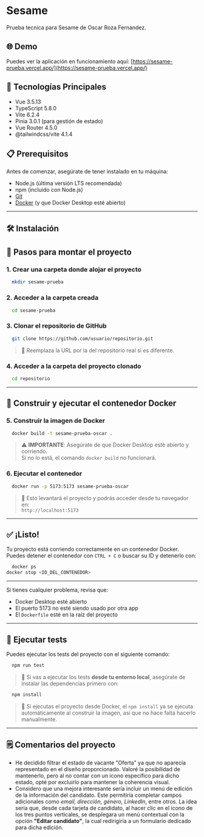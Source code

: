 # Sesame

Prueba tecnica para Sesame de Oscar Roza Fernandez.

## 🌐 Demo

Puedes ver la aplicación en funcionamiento aquí: [https://sesame-prueba.vercel.app/](https://sesame-prueba.vercel.app/)

## 🚀 Tecnologías Principales

- Vue 3.5.13
- TypeScript 5.8.0
- Vite 6.2.4
- Pinia 3.0.1 (para gestión de estado)
- Vue Router 4.5.0
- @tailwindcss/vite 4.1.4

## 📋 Prerequisitos

Antes de comenzar, asegúrate de tener instalado en tu máquina:

- Node.js (última versión LTS recomendada)
- npm (incluido con Node.js)
- [Git](https://git-scm.com/)
- [Docker](https://www.docker.com/) (y que Docker Desktop esté abierto)

---

## 🛠️ Instalación

## 🚀 Pasos para montar el proyecto

### 1. Crear una carpeta donde alojar el proyecto

```bash
  mkdir sesame-prueba
```

### 2. Acceder a la carpeta creada

```bash
  cd sesame-prueba
```

### 3. Clonar el repositorio de GitHub

```bash
  git clone https://github.com/usuario/repositorio.git
```

> 🔁 Reemplaza la URL por la del repositorio real si es diferente.

### 4. Acceder a la carpeta del proyecto clonado

```bash
  cd repositorio
```

---

## 🐳 Construir y ejecutar el contenedor Docker

### 5. Construir la imagen de Docker

```bash
  docker build -t sesame-prueba-oscar .
```

> ⚠️ **IMPORTANTE**: Asegúrate de que Docker Desktop esté abierto y corriendo.  
> Si no lo está, el comando `docker build` no funcionará.

### 6. Ejecutar el contenedor

```bash
  docker run -p 5173:5173 sesame-prueba-oscar
```

> 🎯 Esto levantará el proyecto y podrás acceder desde tu navegador en:  
> `http://localhost:5173`

---

## ✅ ¡Listo!

Tu proyecto está corriendo correctamente en un contenedor Docker.  
Puedes detener el contenedor con `CTRL + C` o buscar su ID y detenerlo con:

```bash
  docker ps
docker stop <ID_DEL_CONTENEDOR>
```

---

Si tienes cualquier problema, revisa que:

- Docker Desktop esté abierto
- El puerto 5173 no esté siendo usado por otra app
- El `Dockerfile` esté en la raíz del proyecto

---

## 🧪 Ejecutar tests

Puedes ejecutar los tests del proyecto con el siguiente comando:

```bash
  npm run test
```

> 🧠 Si vas a ejecutar los tests **desde tu entorno local**, asegúrate de instalar las dependencias primero con:

```bash
  npm install
```

> 🐳 Si ejecutas el proyecto desde Docker, el `npm install` ya se ejecuta automáticamente al construir la imagen, así que
> no hace falta hacerlo manualmente.

---

## 🗒️ Comentarios del proyecto

- He decidido filtrar el estado de vacante "Oferta" ya que no aparecía representado en el diseño proporcionado. Valoré
  la posibilidad de mantenerlo, pero al no contar con un icono específico para dicho estado, opté por excluirlo para
  mantener la coherencia visual.
- Considero que una mejora interesante sería incluir un menú de edición de la información del candidato. Este permitiría
  completar campos adicionales como *email, dirección, género, LinkedIn*, entre otros.
  La idea sería que, desde cada tarjeta de candidato, al hacer clic en el icono de los tres puntos verticales, se
  desplegara un menú contextual con la opción **"Editar candidato"**, la cual redirigiría a un formulario dedicado para
  dicha edición.
